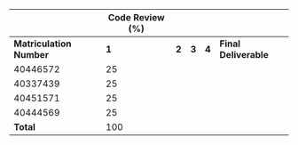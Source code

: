 |                      | Code Review (%) |   |   |   |                   |
|----------------------|-----------------|---|---|---|-------------------|
| **Matriculation Number** | **1**               | **2** | **3** | **4** | **Final Deliverable** |
| 40446572             | 25              |   |   |   |                   |
| 40337439             | 25              |   |   |   |                   |
| 40451571             | 25              |   |   |   |                   |
| 40444569             | 25              |   |   |   |                   |
| **Total**                | 100             |   |   |   |                   |
